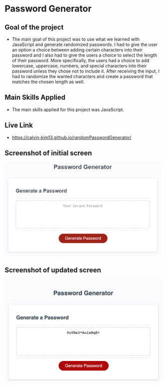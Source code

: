# Password Generator

## Goal of the project
- The main goal of this project was to use what we learned with JavaScript and generate randomized passwords. I had to give the user an option a choice between adding certain characters into their password and I also had to give the users a choice to select the length of their password. More specifically, the users had a choice to add lowercase, uppercase, numbers, and special characters into their password unless they chose not to include it. After receiving the input, I had to randomize the wanted characters and create a password that matches the chosen length as well.

## Main Skills Applied
- The main skills applied for this project was JavaScript.

## Live Link
- https://calvin-kim13.github.io/randomPasswordGenerator/

## Screenshot of initial screen
![Alt text](/Assets/images/initial-image.png "Optional Title")

## Screenshot of updated screen
![Alt text](/Assets/images/password-generated-image.png "Optional Title")



